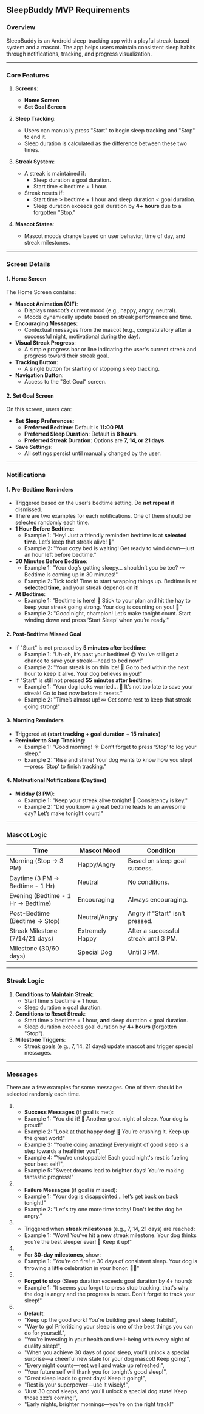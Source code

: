 
## **SleepBuddy MVP Requirements**

### **Overview**
SleepBuddy is an Android sleep-tracking app with a playful streak-based system and a mascot. The app helps users maintain consistent sleep habits through notifications, tracking, and progress visualization.

---

### **Core Features**
1. **Screens**:
    - **Home Screen**
    - **Set Goal Screen**

2. **Sleep Tracking**:
    - Users can manually press "Start" to begin sleep tracking and "Stop" to end it.
    - Sleep duration is calculated as the difference between these two times.

3. **Streak System**:
    - A streak is maintained if:
        - Sleep duration ≥ goal duration.
        - Start time ≤ bedtime + 1 hour.
    - Streak resets if:
        - Start time > bedtime + 1 hour and sleep duration < goal duration.
        - Sleep duration exceeds goal duration by **4+ hours** due to a forgotten "Stop."

4. **Mascot States**:
    - Mascot moods change based on user behavior, time of day, and streak milestones.

---

### **Screen Details**

#### **1. Home Screen**
The Home Screen contains:
- **Mascot Animation (GIF)**:
    - Displays mascot’s current mood (e.g., happy, angry, neutral).
    - Moods dynamically update based on streak performance and time.
- **Encouraging Messages**:
    - Contextual messages from the mascot (e.g., congratulatory after a successful night, motivational during the day).
- **Visual Streak Progress**:
    - A simple progress bar or line indicating the user's current streak and progress toward their streak goal.
- **Tracking Button**:
    - A single button for starting or stopping sleep tracking.
- **Navigation Button**:
    - Access to the "Set Goal" screen.


#### **2. Set Goal Screen**
On this screen, users can:
- **Set Sleep Preferences**:
    - **Preferred Bedtime**: Default is **11:00 PM**.
    - **Preferred Sleep Duration**: Default is **8 hours**.
    - **Preferred Streak Duration**: Options are **7, 14, or 21 days**.
- **Save Settings**:
    - All settings persist until manually changed by the user.

---

### **Notifications**

#### **1. Pre-Bedtime Reminders**
- Triggered based on the user's bedtime setting. Do **not repeat** if dismissed.
- There are two examples for each notifications. One of them should be selected randomly each time.
- **1 Hour Before Bedtime**:
    - Example 1: "Hey! Just a friendly reminder: bedtime is at **selected time**. Let’s keep that streak alive! 🐾"
    - Example 2: "Your cozy bed is waiting! Get ready to wind down—just an hour left before bedtime."
- **30 Minutes Before Bedtime**:
    - Example 1: "Your dog’s getting sleepy... shouldn’t you be too? 💤 Bedtime is coming up in 30 minutes!"
    - Example 2: Tick tock! Time to start wrapping things up. Bedtime is at **selected time**, and your streak depends on it!
- **At Bedtime**:
    - Example 1: "Bedtime is here! 🛌 Stick to your plan and hit the hay to keep your streak going strong. Your dog is counting on you! 🐾"
    - Example 2: "Good night, champion! Let’s make tonight count. Start winding down and press ‘Start Sleep’ when you’re ready."


#### **2. Post-Bedtime Missed Goal**
- If "Start" is not pressed by **5 minutes after bedtime**:
    - Example 1: "Uh-oh, it’s past your bedtime! 😔 You’ve still got a chance to save your streak—head to bed now!"
    - Example 2: "Your streak is on thin ice! 🐶 Go to bed within the next hour to keep it alive. Your dog believes in you!"
- If "Start" is still not pressed **55 minutes after bedtime**:
    - Example 1: "Your dog looks worried... 🐾 It’s not too late to save your streak! Go to bed now before it resets."
    - Example 2: "Time’s almost up! 💤 Get some rest to keep that streak going strong!"


#### **3. Morning Reminders**
- Triggered at **(start tracking + goal duration + 15 minutes)**
- **Reminder to Stop Tracking**:
    - Example 1: "Good morning! ☀️ Don’t forget to press ‘Stop’ to log your sleep."
    - Example 2: "Rise and shine! Your dog wants to know how you slept—press ‘Stop’ to finish tracking."



#### **4. Motivational Notifications (Daytime)**
- **Midday (3 PM)**:
    - Example 1: "Keep your streak alive tonight! 🐶 Consistency is key."
    - Example 2: "Did you know a great bedtime leads to an awesome day? Let’s make tonight count!"
 
---

### **Mascot Logic**
| **Time**                | **Mascot Mood**         | **Condition**                                    |
|-------------------------|-------------------------|------------------------------------------------|
| Morning (Stop -> 3 PM) | Happy/Angry            | Based on sleep goal success.                  |
| Daytime (3 PM -> Bedtime - 1 Hr) | Neutral                | No conditions.                                |
| Evening (Bedtime - 1 Hr -> Bedtime) | Encouraging     | Always encouraging.                           |
| Post-Bedtime (Bedtime -> Stop) | Neutral/Angry | Angry if "Start" isn’t pressed.              |
| Streak Milestone (7/14/21 days) | Extremely Happy   | After a successful streak until 3 PM.        |
| Milestone (30/60 days)  | Special Dog            | Until 3 PM.                                   |

---

### **Streak Logic**
1. **Conditions to Maintain Streak**:
    - Start time ≤ bedtime + 1 hour.
    - Sleep duration ≥ goal duration.
2. **Conditions to Reset Streak**:
    - Start time > bedtime + 1 hour, **and** sleep duration < goal duration.
    - Sleep duration exceeds goal duration by **4+ hours** (forgotten "Stop").
3. **Milestone Triggers**:
    - Streak goals (e.g., 7, 14, 21 days) update mascot and trigger special messages.

---
### **Messages**
There are a few examples for some messages. One of them should be selected randomly each time.
1. - **Success Messages** (if goal is met):
    - Example 1: "You did it! 🐾 Another great night of sleep. Your dog is proud!"
    - Example 2: "Look at that happy dog! 🐾 You’re crushing it. Keep up the great work!"
    - Example 3: "You're doing amazing! Every night of good sleep is a step towards a healthier you!",
    - Example 4: "You're unstoppable! Each good night's rest is fueling your best self!",
    - Example 5: "Sweet dreams lead to brighter days! You're making fantastic progress!"
2. - **Failure Messages** (if goal is missed):
    - Example 1: "Your dog is disappointed... let’s get back on track tonight!"
    - Example 2: "Let's try one more time today! Don't let the dog be angry."
3. - Triggered when **streak milestones** (e.g., 7, 14, 21 days) are reached:
    - Example 1: "Wow! You’ve hit a new streak milestone. Your dog thinks you’re the best sleeper ever! 🐾 Keep it up!"
4. - For **30-day milestones**, show:
    - Example 1: "You’re on fire! 🔥 30 days of consistent sleep. Your dog is throwing a little celebration in your honor. 🐶🎉"
5. - **Forgot to stop**  (Sleep duration exceeds goal duration by 4+ hours):
    - Example 1: "It seems you forgot to press stop tracking, that's why the dog is angry and the progress is reset. Don't forget to track your sleep!"
6. - **Default**:
    - "Keep up the good work! You're building great sleep habits!",
    - "Way to go! Prioritizing your sleep is one of the best things you can do for yourself.",
    - "You're investing in your health and well-being with every night of quality sleep!",
    - "When you achieve 30 days of good sleep, you'll unlock a special surprise—a cheerful new state for your dog mascot! Keep going!",
    - "Every night counts—rest well and wake up refreshed!",
    - "Your future self will thank you for tonight’s good sleep!",
    - "Great sleep leads to great days! Keep it going!",
    - "Rest is your superpower—use it wisely!",
    - "Just 30 good sleeps, and you'll unlock a special dog state! Keep those zzz’s coming!",
    - "Early nights, brighter mornings—you're on the right track!"


